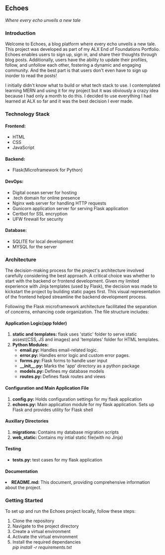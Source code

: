 <h2>Echoes</h2>
<p><i>Where every echo unveils a new tale </i></p>

<h3>Introduction</h3>
<p>
    Welcome to Echoes, a blog platform where every echo unveils a new tale. This project was developed as part of my ALX End of Foundations Portfolio. 
    Echoes enables users to sign up, sign in, and share their thoughts through blog posts.
    Additionally, users have the ability to update their profiles, follow, and unfollow each other, fostering a dynamic and engaging community.
    And the best part is that users don't even have to sign up inorder to read the posts!
</p>
<p>
    I initially didn't know what to build or what tech stack to use. I contemplated learning MERN and using it for my project but it was obviously a crazy
    idea because I had only a  month to do this. I decided to use everything I had learned at ALX so far and it was the best decision I ever made.
</p>

<h3>Technology Stack</h3>
<p>
    <h4>Frontend: </h4>
        <ul>
            <li>HTML</li>
            <li>CSS</li>
            <li>JavaScript</li>
        </ul>
</p>
<p>
    <h4>Backend:</h4>
        <ul>
            <li>Flask(Microframework for Python)</li>
        </ul>
</p>
<p>
    <h4>DevOps:</h4>
    <ul>
        <li>Digital ocean server for hosting</li>
        <li>.tech domain for online presence</li>
        <li>Nginx web server for handling HTTP requests</li>
        <li>Gunicorn application server for serving Flask application</li>
        <li>Certbot for SSL encryption</li>
        <li>UFW firewall for security</li>
    </ul>
</p>
<p>
    <h4>Database:</h4>
    <ul>
        <li>SQLITE for local development</li>
        <li>MYSQL for the server</li>
    </ul>
</p>

<h3>Architecture</h3>
<p>
    The decision-making process for the project's architecture involved carefully considering the best approach. 
    A critical choice was whether to start with the backend or frontend development. 
    Given my limited experience with Jinja templates (used by Flask), 
    the decision was made to kickstart the project by building static pages first. 
    This visual representation of the frontend helped streamline the backend development process.
</p>
<p>
    Following the Flask microframework architecture facilitated the separation of concerns, enhancing code organization. 
    The file structure includes:
</p>
<p>
    <h4>Application Logic(app folder)</h4>
    <ol>
        <li><strong>static and templates: </strong>flask uses 'static' folder to serve static assest(CSS, JS and images)
        and 'templates' folder for HTML templates.
        </li>
        <li><strong>Python Modules:</strong>
        <ul>
            <li><strong>email.py: </strong>Handles email-related logic.</li>
            <li><strong>error.py: </strong>Handles error logic and custom error pages.</li>
            <li><strong>forms.py: </strong>Flask forms to handle user input</li>
            <li><strong>__init__.py: </strong>Marks the 'app' directory as a python package</li>
            <li><strong>models.py: </strong>Defines my database models</li>
            <li><strong>routes.py: </strong>Defines flask routes and views</li>
        </ul></li>
    </ol>
</p>
<p>
    <h4>Configuration and Main Application File</h4>
    <ol>
        <li><strong>config.py: </strong>Holds configuration settings for my flask application</li>
        <li><strong>echoes.py: </strong>Main application module for my flask application. Sets up Flask and provides utility for Flask shell</li>
    </ol>
</p>
<p>
    <h4>Auxillary Directories</h4>
    <ol>
        <li><strong>migrations: </strong>Contains my database migration scripts</li>
        <li><strong>web_static: </strong>Contains my intial static file(with no Jinja)</li>       
    </ol>
</p>
<p>
    <h4>Testing</h4>
    <ul>
         <li><strong>tests.py: </strong> test cases for my flask application</li>
    </ul>
</p>
<p>
    <h4>Documentation</h4>
    <li><strong>README.md: </strong>This document, providing comprehensive information about the project.</li>
</p>

<h3>Getting Started</h3>
<p>
    To set up and run the Echoes project locally, follow these steps:
    <ol>
        <li>Clone the repository</li>
        <li>Navigate to the project directory</li>
        <li>Create a virtual environment</li>
        <li>Activate the virtual environment</li>
        <li>Install the required dependancies</li>
            <em>pip install -r requirements.txt</em>
    </ol>
</p>
